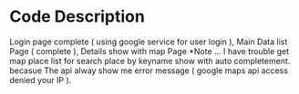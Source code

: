 # Code Description 
Login page complete ( using google service for user login ),
Main Data list Page ( complete ),
Details show with map Page
*Note ...
I have trouble get map place list for search place by keyname show with auto completement.
becasue  The api alway show me error message ( google maps api access denied your IP ).
